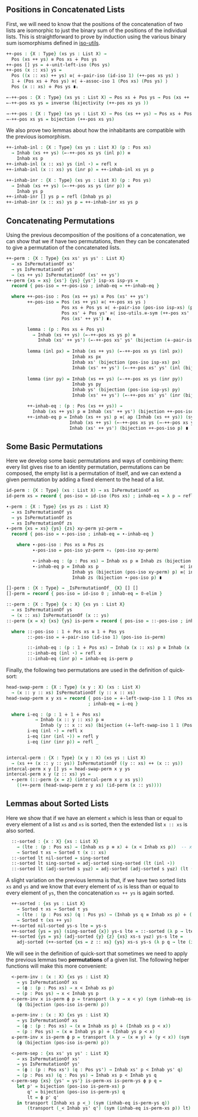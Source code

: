 <!--
```agda
{-# OPTIONS --without-K --safe #-}

module quick-sort-lemmas where 

open import prelude
open import List-functions
open import isomorphisms
open import isomorphism-functions
open import iso-utils
open import strict-total-order
open import sorting

open _IsPermutationOf_
open _≅_
open is-bijection

```
-->

## Positions in Concatenated Lists

First, we will need to know that the positions of the concatenation of
two lists are isomorphic to just the binary sum of the positions of
the individual lists.  This is straightforward to prove by induction
using the various binary sum isomorphisms defined in
[iso-utils](iso-utils.lagda.md).

```agda
++-pos : {X : Type} (xs ys : List X) →
  Pos (xs ++ ys) ≅ Pos xs ∔ Pos ys
++-pos [] ys = ∔-unit-left-iso (Pos ys)
++-pos (x :: xs) ys =
  Pos ((x :: xs) ++ ys) ≅⟨ ∔-pair-iso (id-iso 𝟙) (++-pos xs ys) ⟩
  𝟙 ∔ (Pos xs ∔ Pos ys) ≅⟨ ∔-assoc-iso 𝟙 (Pos xs) (Pos ys) ⟩ 
  Pos (x :: xs) ∔ Pos ys ∎ᵢ

←-++-pos : {X : Type} (xs ys : List X) → Pos xs ∔ Pos ys → Pos (xs ++ ys)
←-++-pos xs ys = inverse (bijectivity (++-pos xs ys ))

→-++-pos : {X : Type} (xs ys : List X) → Pos (xs ++ ys) → Pos xs ∔ Pos ys 
→-++-pos xs ys = bijection (++-pos xs ys)
```

We also prove two lemmas about how the inhabitants are compatible with
the previous isomorphism.

```agda
++-inhab-inl : {X : Type} (xs ys : List X) (p : Pos xs)
  → Inhab (xs ++ ys) (←-++-pos xs ys (inl p)) ≡
    Inhab xs p  
++-inhab-inl (x :: xs) ys (inl ⋆) = refl x
++-inhab-inl (x :: xs) ys (inr p) = ++-inhab-inl xs ys p

++-inhab-inr : {X : Type} (xs ys : List X) (p : Pos ys)
  → Inhab (xs ++ ys) (←-++-pos xs ys (inr p)) ≡
    Inhab ys p  
++-inhab-inr [] ys p = refl (Inhab ys p)
++-inhab-inr (x :: xs) ys p = ++-inhab-inr xs ys p

```

## Concatenating Permutations

Using the previous decomposition of the positions of a concatenation,
we can show that we if have two permutations, then they can be
concatenated to give a permutation of the concatenated lists.

```agda
++-perm : {X : Type} {xs xs' ys ys' : List X}
  → xs IsPermutationOf xs'
  → ys IsPermutationOf ys'
  → (xs ++ ys) IsPermutationOf (xs' ++ ys')
++-perm {xs = xs} {xs'} {ys} {ys'} isp-xs isp-ys =
  record { pos-iso = ++-pos-iso ; inhab-eq = ++-inhab-eq }

  where ++-pos-iso : Pos (xs ++ ys) ≅ Pos (xs' ++ ys')
        ++-pos-iso = Pos (xs ++ ys) ≅⟨ ++-pos xs ys ⟩
                     Pos xs ∔ Pos ys ≅⟨ ∔-pair-iso (pos-iso isp-xs) (pos-iso isp-ys) ⟩
                     Pos xs' ∔ Pos ys' ≅⟨ iso-utils.≅-sym (++-pos xs' ys') ⟩ 
                     Pos (xs' ++ ys') ∎ᵢ 

        lemma : (p : Pos xs ∔ Pos ys)
          → Inhab (xs ++ ys) (←-++-pos xs ys p) ≡
            Inhab (xs' ++ ys') (←-++-pos xs' ys' (bijection (∔-pair-iso (pos-iso isp-xs) (pos-iso isp-ys)) p))
            
        lemma (inl px) = Inhab (xs ++ ys) (←-++-pos xs ys (inl px))                                   ≡⟨ ++-inhab-inl xs ys px ⟩
                         Inhab xs px                                                                  ≡⟨ inhab-eq isp-xs px ⟩
                         Inhab xs' (bijection (pos-iso isp-xs) px)                                    ≡⟨ sym (++-inhab-inl xs' ys' (bijection (pos-iso isp-xs) px)) ⟩ 
                         Inhab (xs' ++ ys') (←-++-pos xs' ys' (inl (bijection (pos-iso isp-xs) px)))  ∎
                         
        lemma (inr py) = Inhab (xs ++ ys) (←-++-pos xs ys (inr py))                                   ≡⟨ ++-inhab-inr xs ys py ⟩
                         Inhab ys py                                                                  ≡⟨ inhab-eq isp-ys py ⟩
                         Inhab ys' (bijection (pos-iso isp-ys) py)                                    ≡⟨ sym (++-inhab-inr xs' ys' (bijection (pos-iso isp-ys) py)) ⟩ 
                         Inhab (xs' ++ ys') (←-++-pos xs' ys' (inr (bijection (pos-iso isp-ys) py)))  ∎

        ++-inhab-eq : (p : Pos (xs ++ ys)) →
          Inhab (xs ++ ys) p ≡ Inhab (xs' ++ ys') (bijection ++-pos-iso p)
        ++-inhab-eq p = Inhab (xs ++ ys) p ≡⟨ ap (Inhab (xs ++ ys)) (sym (η (bijectivity (++-pos xs ys)) p)) ⟩
                        Inhab (xs ++ ys) (←-++-pos xs ys (→-++-pos xs ys p)) ≡⟨ lemma (→-++-pos xs ys p) ⟩
                        Inhab (xs' ++ ys') (bijection ++-pos-iso p) ∎ 
```

## Some Basic Permutations

Here we develop some basic permutations and ways of combining them:
every list gives rise to an identity permutation, permutations can be
composed, the empty list is a permutation of itself, and we can extend
a given permutation by adding a fixed element to the head of a list.

```agda
id-perm : {X : Type} (xs : List X) → xs IsPermutationOf xs
id-perm xs = record { pos-iso = id-iso (Pos xs) ; inhab-eq = λ p → refl _ }

∙-perm : {X : Type} {xs ys zs : List X}
  → xs IsPermutationOf ys
  → ys IsPermutationOf zs
  → xs IsPermutationOf zs
∙-perm {xs = xs} {ys} {zs} xy-perm yz-perm =
  record { pos-iso = ∙-pos-iso ; inhab-eq = ∙-inhab-eq } 

    where ∙-pos-iso : Pos xs ≅ Pos zs
          ∙-pos-iso = pos-iso yz-perm ∘ᵢ (pos-iso xy-perm)

          ∙-inhab-eq : (p : Pos xs) → Inhab xs p ≡ Inhab zs (bijection ∙-pos-iso p)
          ∙-inhab-eq p = Inhab xs p                               ≡⟨ inhab-eq xy-perm p ⟩
                         Inhab ys (bijection (pos-iso xy-perm) p) ≡⟨ inhab-eq yz-perm (bijection (pos-iso xy-perm) p) ⟩ 
                         Inhab zs (bijection ∙-pos-iso p) ∎ 

[]-perm : {X : Type} → _IsPermutationOf_ {X} [] []
[]-perm = record { pos-iso = id-iso 𝟘 ; inhab-eq = 𝟘-elim }

::-perm : {X : Type} {x : X} {xs ys : List X}
  → xs IsPermutationOf ys
  → (x :: xs) IsPermutationOf (x :: ys)
::-perm {x = x} {xs} {ys} is-perm = record { pos-iso = ::-pos-iso ; inhab-eq = ::-inhab-eq } 

  where ::-pos-iso : 𝟙 ∔ Pos xs ≅ 𝟙 ∔ Pos ys
        ::-pos-iso = ∔-pair-iso (id-iso 𝟙) (pos-iso is-perm) 

        ::-inhab-eq : (p : 𝟙 ∔ Pos xs) → Inhab (x :: xs) p ≡ Inhab (x :: ys) (bijection ::-pos-iso p)
        ::-inhab-eq (inl ⋆) = refl x
        ::-inhab-eq (inr p) = inhab-eq is-perm p
```

Finally, the following two permutations are used in the definition of quick-sort:

```agda
head-swap-perm : {X : Type} (x y : X) (xs : List X)
  → (x :: y :: xs) IsPermutationOf (y :: x :: xs)
head-swap-perm x y xs = record { pos-iso = ∔-left-swap-iso 𝟙 𝟙 (Pos xs)
                               ; inhab-eq = i-eq }

  where i-eq : (p : 𝟙 ∔ 𝟙 ∔ Pos xs)
           → Inhab (x :: y :: xs) p ≡
             Inhab (y :: x :: xs) (bijection (∔-left-swap-iso 𝟙 𝟙 (Pos xs)) p)
        i-eq (inl ⋆) = refl x
        i-eq (inr (inl ⋆)) = refl y
        i-eq (inr (inr p)) = refl _


intercal-perm : {X : Type} (x y : X) (xs ys : List X)
  → (xs ++ (x :: y :: ys)) IsPermutationOf ((y :: xs) ++ (x :: ys))
intercal-perm x y [] ys = head-swap-perm x y ys
intercal-perm x y (z :: xs) ys =
  ∙-perm (::-perm {x = z} (intercal-perm x y xs ys))
    ((++-perm (head-swap-perm z y xs) (id-perm (x :: ys))))
```

## Lemmas about Sorted Lists

<!--
```agda
module _ {X : Type} (τ : StrictTotalOrder X) where
  open StrictTotalOrder τ
```
-->

Here we show that if we have an element `x` which is less than or equal to every element of
a list `xs` and `xs` is sorted, then the extended list `x :: xs` is also sorted.

```agda
  ::-sorted : {x : X} {xs : List X}
    → (lte : (p : Pos xs) → (Inhab xs p ≡ x) ∔ (x < Inhab xs p))  -- x ≤ Inhab xs p
    → Sorted τ xs → Sorted τ (x :: xs)
  ::-sorted lt nil-sorted = sing-sorted
  ::-sorted lt sing-sorted = adj-sorted sing-sorted (lt (inl ⋆))
  ::-sorted lt (adj-sorted s y≤z) = adj-sorted (adj-sorted s y≤z) (lt (inl ⋆))
```

A slight variation on the previous lemma is that, if we have two
sorted lists `xs` and `ys` and we know that every element of `xs` is
less than or equal to every element of `ys`, then the concatenation
`xs ++ ys` is again sorted.

```agda
  ++-sorted : {xs ys : List X}
    → Sorted τ xs → Sorted τ ys
    → (lte : (p : Pos xs) (q : Pos ys) → (Inhab ys q ≡ Inhab xs p) ∔ (Inhab xs p < Inhab ys q))
    → Sorted τ (xs ++ ys)
  ++-sorted nil-sorted ys-s lte = ys-s
  ++-sorted {ys = ys} (sing-sorted {x}) ys-s lte = ::-sorted (λ p → lte (inl ⋆) p) ys-s
  ++-sorted {ys = ys} (adj-sorted {y} {z} {xs} xs-s y≤z) ys-s lte =
    adj-sorted (++-sorted {xs = z :: xs} {ys} xs-s ys-s (λ p q → lte (inr p) q)) y≤z
```

We will see in the definition of quick-sort that sometimes we need to
apply the previous lemmas two **permutations** of a given list.  The following
helper functions will make this more convenient:

```agda 
  <-perm-inv : (x : X) {xs ys : List X}
    → ys IsPermutationOf xs
    → (ϕ : (p : Pos xs) → x < Inhab xs p)
    → (p : Pos ys) → x < Inhab ys p
  <-perm-inv x is-perm ϕ p = transport (λ y → x < y) (sym (inhab-eq is-perm p))
    (ϕ (bijection (pos-iso is-perm) p)) 

  ≤-perm-inv : (x : X) {xs ys : List X}
    → ys IsPermutationOf xs
    → (ϕ : (p : Pos xs) → (x ≡ Inhab xs p) ∔ (Inhab xs p < x))
    → (p : Pos ys) → (x ≡ Inhab ys p) ∔ (Inhab ys p < x)
  ≤-perm-inv x is-perm ϕ p = transport (λ y → (x ≡ y) ∔ (y < x)) (sym (inhab-eq is-perm p))
    (ϕ (bijection (pos-iso is-perm) p))

  <-perm-sep : {xs xs' ys ys' : List X}
    → xs IsPermutationOf xs'
    → ys IsPermutationOf ys'
    → (ϕ : (p : Pos xs') (q : Pos ys') → Inhab xs' p < Inhab ys' q)
    → (p : Pos xs) (q : Pos ys) → Inhab xs p < Inhab ys q
  <-perm-sep {xs} {ys' = ys'} is-perm-xs is-perm-ys ϕ p q =
    let p' = bijection (pos-iso is-perm-xs) p
        q' = bijection (pos-iso is-perm-ys) q
        lt = ϕ p' q' 
    in transport (Inhab xs p <_) (sym (inhab-eq is-perm-ys q))
        (transport (_< Inhab ys' q') (sym (inhab-eq is-perm-xs p)) lt) 

```
